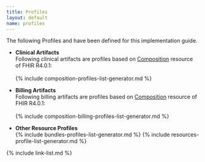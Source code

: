 ```yaml
---
title: Profiles
layout: default
name: profiles
---
```


The following Profiles and have been defined for this implementation guide.

<ul>
	<li>
		<strong>Clinical Artifacts</strong>
		<br/>
		Following clinical artifacts are profiles based on <a href="http://hl7.org/fhir/R4/composition.html">Composition</a> resource of FHIR R4.0.1:
		<br/><br/>
		{% include composition-profiles-list-generator.md %}
	</li>
</ul>

<ul>
	<li>
		<strong>Billing Artifacts</strong>
		<br/>
		Following billing artifacts are profiles based on <a href="http://hl7.org/fhir/R4/composition.html">Composition</a> resource of FHIR R4.0.1:
		<br/><br/>
		{% include composition-billing-profiles-list-generator.md %}
	</li>
</ul>


- **Other Resource Profiles**	
	{% include bundles-profiles-list-generator.md %}
	{% include resources-profile-list-generator.md %}


{% include link-list.md %}



